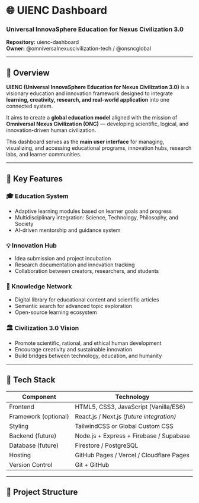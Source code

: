 # 🌐 UIENC Dashboard  
### Universal InnovaSphere Education for Nexus Civilization 3.0  
**Repository:** uienc-dashboard  
**Owner:** @omniversalnexuscivilization-tech / @onsncglobal  

---

## 🧭 Overview  
**UIENC (Universal InnovaSphere Education for Nexus Civilization 3.0)** is a visionary education and innovation framework designed to integrate **learning, creativity, research, and real-world application** into one connected system.  

It aims to create a **global education model** aligned with the mission of **Omniversal Nexus Civilization (ONC)** — developing scientific, logical, and innovation-driven human civilization.  

This dashboard serves as the **main user interface** for managing, visualizing, and accessing educational programs, innovation hubs, research labs, and learner communities.

---

## 🚀 Key Features  

### 🎓 Education System  
- Adaptive learning modules based on learner goals and progress  
- Multidisciplinary integration: Science, Technology, Philosophy, and Society  
- AI-driven mentorship and guidance system  

### 💡 Innovation Hub  
- Idea submission and project incubation  
- Research documentation and innovation tracking  
- Collaboration between creators, researchers, and students  

### 🧠 Knowledge Network  
- Digital library for educational content and scientific articles  
- Semantic search for advanced topic exploration  
- Open-source learning ecosystem  

### 🏛 Civilization 3.0 Vision  
- Promote scientific, rational, and ethical human development  
- Encourage creativity and sustainable innovation  
- Build bridges between technology, education, and humanity  

---

## 🧩 Tech Stack  

| Component | Technology |
|------------|-------------|
| Frontend | HTML5, CSS3, JavaScript (Vanilla/ES6) |
| Framework (optional) | React.js / Next.js *(future integration)* |
| Styling | TailwindCSS or Global Custom CSS |
| Backend (future) | Node.js + Express + Firebase / Supabase |
| Database (future) | Firestore / PostgreSQL |
| Hosting | GitHub Pages / Vercel / Cloudflare Pages |
| Version Control | Git + GitHub |

---

## 📂 Project Structure

